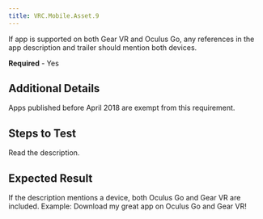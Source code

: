 ```yaml
---
title: VRC.Mobile.Asset.9
---
```


If app is supported on both Gear VR and Oculus Go, any references in the app description and trailer should mention both devices.

**Required** - Yes

## Additional Details

Apps published before April 2018 are exempt from this requirement.

## Steps to Test

Read the description.

## Expected Result

If the description mentions a device, both Oculus Go and Gear VR are included. Example: Download my great app on Oculus Go and Gear VR!
